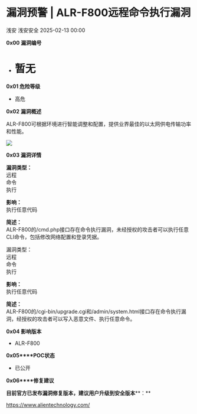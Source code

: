 #  漏洞预警 | ALR-F800远程命令执行漏洞   
浅安  浅安安全   2025-02-13 00:00  
  
**0x00 漏洞编号**  
- # 暂无  
  
**0x01 危险等级**  
- 高危  
  
**0x02 漏洞概述**  
  
ALR-F800可根据环境进行智能调整和配置，提供业界最佳的以太网供电传输功率和性能。  
  
![](https://mmbiz.qpic.cn/sz_mmbiz_png/7stTqD182SUwXyfYXUesLFq9ZFTycId6dibAmkTX4xbncyrxMUcft7mScESibkZzRZB2HicZm02UcOBzlCkLTQmAw/640?wx_fmt=png&from=appmsg "")  
  
**0x03 漏洞详情**  
  
**漏洞类型：**  
远程  
命令  
执行  
  
**影响：**  
执行任意代码  
  
**简述：**  
ALR-F800的/cmd.php接口存在命令执行漏洞，未经授权的攻击者可以执行任意CLI命令，包括修改网络配置和登录凭据。  
  
漏洞类型：  
远程  
命令  
执行  
  
**影响：**  
执行任意代码  
  
**简述：**  
ALR-F800的/cgi-bin/upgrade.cgi和/admin/system.html接口存在命令执行漏洞，经授权的攻击者可以写入恶意文件、执行任意命令。  
  
**0x04 影响版本**  
- ALR-F800  
  
**0x05****POC状态**  
- 已公开  
  
**0x06****修复建议**  
  
**目前官方已发布漏洞修复版本，建议用户升级到安全版本****：**  
  
https://www.alientechnology.com/  
  
  
  
